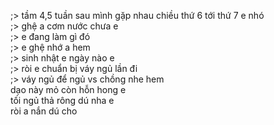 ;> tầm 4,5 tuần sau mình gặp nhau chiều thứ 6 tới thứ 7 e nhó<br>
;> ghệ a cơm nước chưa e<br>
;> e đang làm gì đó<br>
;> e ghệ nhớ a hem<br>
;> sinh nhật e ngày nào e<br>
;> ròi e chuẩn bị váy ngủ lần đi<br>
;> váy ngủ để ngủ vs chồng nhe hem<br>
dạo này mỏ còn hỗn hong e<br>
tối ngủ thả rông dú nha e<br>
ròi a nắn dú cho
